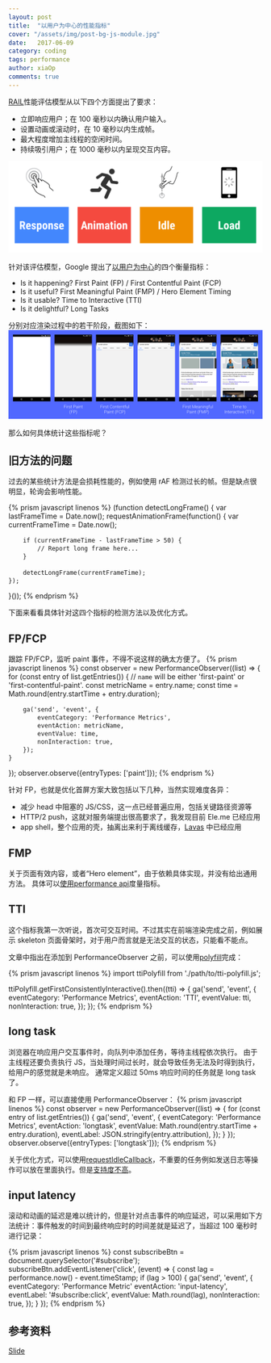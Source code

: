 ```yaml
---
layout: post
title:  "以用户为中心的性能指标"
cover: "/assets/img/post-bg-js-module.jpg"
date:   2017-06-09
category: coding
tags: performance
author: xiaOp
comments: true
---
```


[RAIL](https://developers.google.com/web/fundamentals/performance/rail)性能评估模型从以下四个方面提出了要求：

* 立即响应用户；在 100 毫秒以内确认用户输入。
* 设置动画或滚动时，在 10 毫秒以内生成帧。
* 最大程度增加主线程的空闲时间。
* 持续吸引用户；在 1000 毫秒以内呈现交互内容。

![](/assets/img/rail.png)

针对该评估模型，Google 提出了[以用户为中心](https://developers.google.com/web/updates/2017/06/user-centric-performance-metrics)的四个衡量指标：

* Is it happening?    First Paint (FP) / First Contentful Paint (FCP)
* Is it useful?   First Meaningful Paint (FMP) / Hero Element Timing
* Is it usable?   Time to Interactive (TTI)
* Is it delightful?   Long Tasks

分别对应渲染过程中的若干阶段，截图如下：
![](/assets/img/perf-metrics-load-timeline.png)

那么如何具体统计这些指标呢？

## 旧方法的问题

过去的某些统计方法是会损耗性能的，例如使用 rAF 检测过长的帧。但是缺点很明显，轮询会影响性能。

{% prism javascript linenos %}
(function detectLongFrame() {
    var lastFrameTime = Date.now();
    requestAnimationFrame(function() {
        var currentFrameTime = Date.now();

        if (currentFrameTime - lastFrameTime > 50) {
            // Report long frame here...
        }

        detectLongFrame(currentFrameTime);
    });
}());
{% endprism %}

下面来看看具体针对这四个指标的检测方法以及优化方式。

## FP/FCP

跟踪 FP/FCP，监听 paint 事件，不得不说这样的确太方便了。
{% prism javascript linenos %}
const observer = new PerformanceObserver((list) => {
    for (const entry of list.getEntries()) {
        // `name` will be either 'first-paint' or 'first-contentful-paint'.
        const metricName = entry.name;
        const time = Math.round(entry.startTime + entry.duration);

        ga('send', 'event', {
            eventCategory: 'Performance Metrics',
            eventAction: metricName,
            eventValue: time,
            nonInteraction: true,
        });
    }
});
observer.observe({entryTypes: ['paint']});
{% endprism %}

针对 FP，也就是优化首屏方案大致包括以下几种，当然实现难度各异：

* 减少 head 中阻塞的 JS/CSS，这一点已经普遍应用，包括关键路径资源等
* HTTP/2 push，这就对服务端提出很高要求了，我发现目前 Ele.me 已经应用
* app shell，整个应用的壳，抽离出来利于离线缓存，[Lavas](https://lavas.baidu.com) 中已经应用

## FMP

关于页面有效内容，或者“Hero element”，由于依赖具体实现，并没有给出通用方法。
具体可以[使用performance api](https://speedcurve.com/blog/user-timing-and-custom-metrics/)度量指标。

## TTI

这个指标我第一次听说，首次可交互时间。不过其实在前端渲染完成之前，例如展示 skeleton 页面骨架时，对于用户而言就是无法交互的状态，只能看不能点。

文章中指出在添加到 PerformanceObserver 之前，可以使用[polyfill](https://github.com/GoogleChrome/tti-polyfill)完成：

{% prism javascript linenos %}
import ttiPolyfill from './path/to/tti-polyfill.js';

ttiPolyfill.getFirstConsistentlyInteractive().then((tti) => {
    ga('send', 'event', {
        eventCategory: 'Performance Metrics',
        eventAction: 'TTI',
        eventValue: tti,
        nonInteraction: true,
    });
});
{% endprism %}

## long task

浏览器在响应用户交互事件时，向队列中添加任务，等待主线程依次执行。
由于主线程还要负责执行 JS，当处理时间过长时，就会导致任务无法及时得到执行，给用户的感觉就是未响应。
通常定义超过 50ms 响应时间的任务就是 long task 了。

和 FP 一样，可以直接使用 PerformanceObserver：
{% prism javascript linenos %}
const observer = new PerformanceObserver((list) => {
    for (const entry of list.getEntries()) {
        ga('send', 'event', {
            eventCategory: 'Performance Metrics',
            eventAction: 'longtask',
            eventValue: Math.round(entry.startTime + entry.duration),
            eventLabel: JSON.stringify(entry.attribution),
        });
    }
});
observer.observe({entryTypes: ['longtask']});
{% endprism %}

关于优化方式，可以使用[requestIdleCallback](https://developers.google.com/web/updates/2015/08/using-requestidlecallback)，不重要的任务例如发送日志等操作可以放在里面执行。但是[支持度不高](https://caniuse.com/#search=requestIdleCallback)。

## input latency

滚动和动画的延迟是难以统计的，但是针对点击事件的响应延迟，可以采用如下方法统计：事件触发的时间到最终响应时的时间差就是延迟了，当超过 100 毫秒时进行记录：

{% prism javascript linenos %}
const subscribeBtn = document.querySelector('#subscribe');
subscribeBtn.addEventListener('click', (event) => {
    const lag = performance.now() - event.timeStamp;
    if (lag > 100) {
        ga('send', 'event', {
            eventCategory: 'Performance Metric'
            eventAction: 'input-latency',
            eventLabel: '#subscribe:click',
            eventValue: Math.round(lag),
            nonInteraction: true,
        });
    }
});
{% endprism %}

## 参考资料

[Slide](https://docs.google.com/presentation/d/1WdMyLpuI93TR_w0fvKqFlUGPcLk3A4UJ2sBuUkeFcwU/present?slide=id.g6497df4fb_1_40)